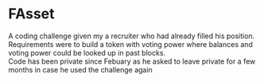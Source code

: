 FAsset
======

A coding challenge given my a recruiter who had already filled his position. Requirements were to build a token with voting power where balances and voting power could be looked up in past blocks.  
Code has been private since Febuary as he asked to leave private for a few months in case he used the challenge again
